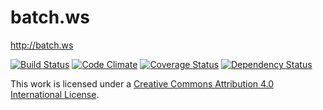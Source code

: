 # batch.ws
http://batch.ws

[![Build Status](https://travis-ci.org/bakemecookies/batch.ws.svg?branch=master)](https://travis-ci.org/bakemecookies/batch.ws)
[![Code Climate](https://codeclimate.com/github/bakemecookies/batch.ws/badges/gpa.svg)](https://codeclimate.com/github/bakemecookies/batch.ws)
[![Coverage Status](https://coveralls.io/repos/bakemecookies/batch.ws/badge.svg?branch=master&service=github)](https://coveralls.io/github/bakemecookies/batch.ws?branch=master)
[![Dependency Status](https://gemnasium.com/bakemecookies/batch.ws.svg)](https://gemnasium.com/bakemecookies/batch.ws)

This work is licensed under a [Creative Commons Attribution 4.0 International License](http://creativecommons.org/licenses/by/4.0/).
